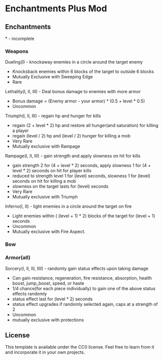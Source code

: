 # Enchantments Plus Mod

## Enchantments
\* - incomplete
### Weapons
Dueling(I) - knockaway enemies in a circle around the target enemy
  - Knocksback enemies within 6 blocks of the target to outside 6 blocks
  - Mutually Exclusive with Sweeping Edge
  - Rare
  
Lethality(I, II, III) - Deal bonus damage to enemies with more armor
  - Bonus damage = (Enemy armor - your armor) * (0.5 + level * 0.5)
  - Uncommon
  
Triumph(I, II, III) - regain hp and hunger for kills
  - regain (2 + level * 2) hp and restore all hunger(and saturation) for killing a player
  - regain (level / 2) hp and (level / 2) hunger for killing a mob
  - Very Rare
  - Mutually exclusive with Rampage
  
Rampage(I, II, III) - gain strength and apply slowness on hit for kills
  - gain strength 2 for (4 + level * 2) seconds, apply slowness 1 for (4 + level * 2) seconds on hit for player kills
  - reduced to strength level 1 for (level) seconds, slowness 1 for (level) seconds on hit for killing a mob
  - slowness on the target lasts for (level) seconds
  - Very Rare
  - Mutually exclusive with Triumph
 
Inferno(I, II) - light enemies in a circle around the target on fire
  - Light enemies within ( (level + 1) * 2) blocks of the target for (level + 1) seconds
  - Uncommon
  - Mutually exclusive with Fire Aspect.
### Bow


### Armor(all)
Sorcery(I, II, III, IIII) - randomly gain status effects upon taking damage
  - Can gain resistance, regeneration, fire resistance, absorption, health boost, jump_boost, speed, or haste
  - 1/4 chance(for each piece individually) to gain one of the above status effects randomly
  - status effect last for (level * 2) seconds
  - status effect upgrades if randomly selected again, caps at a strength of 2
  - Uncommon
  - mutually exclusive with protections
  
## License

This template is available under the CC0 license. Feel free to learn from it and incorporate it in your own projects.
